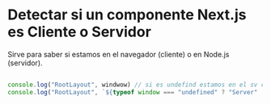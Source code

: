 # Detectar si un componente Next.js es Cliente o Servidor

Sirve para saber si estamos en el navegador (cliente) o en Node.js (servidor).

```ts

console.log("RootLayout", windwow) // si es undefind estamos en el sv component
console.log("RootLayout", `${typeof window === "undefined" ? "Server" : "Client"} component`)
